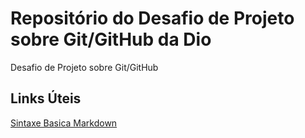 # Repositório do Desafio de Projeto sobre Git/GitHub da Dio
Desafio de Projeto sobre Git/GitHub

## Links Úteis
[Sintaxe Basica Markdown](https://www.markdownguide.org/basic-syntax/)

